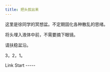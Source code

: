 ```yaml
---
title: 把头拔出来
---
```


这里是徐同学的冥想盆。不定期固化各种散乱的思绪。

将头埋入液体中前，不需要摘下眼镜。

请扶稳盆沿。

3，2，1。

Link Start -----

